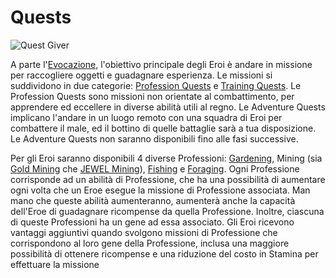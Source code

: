 # Quests

![Quest Giver](https://dfk-hv.b-cdn.net/art-assets/quest-giver.gif)

A parte l'[Evocazione](summoning.md), l'obiettivo principale degli Eroi è andare in missione per raccogliere oggetti e guadagnare esperienza. Le missioni si suddividono in due categorie: [Profession Quests](../professions/) e [Training Quests](../training-quests.md). Le Profession Quests sono missioni non orientate al combattimento, per apprendere ed eccellere in diverse abilità utili al regno. Le Adventure Quests implicano l'andare in un luogo remoto con una squadra di Eroi per combattere il male, ed il bottino di quelle battaglie sarà a tua disposizione. Le Adventure Quests non saranno disponibili fino alle fasi successive.

Per gli Eroi saranno disponibili 4 diverse Professioni: [Gardening](../professions/gardening.md), Mining (sia [Gold Mining](../professions/gold-mining.md) che [JEWEL Mining](../professions/jewel-mining.md)), [Fishing](../professions/fishing.md) e [Foraging](../professions/foraging.md). Ogni Professione corrisponde ad un abilità di Professione, che ha una possibilità di aumentare ogni volta che un Eroe esegue la missione di Professione associata. Man mano che queste abilità aumenteranno, aumenterà anche la capacità dell'Eroe di guadagnare ricompense da quella Professione. Inoltre, ciascuna di queste Professioni ha un gene ad essa associato. Gli Eroi ricevono vantaggi aggiuntivi quando svolgono missioni di Professione che corrispondono al loro gene della Professione, inclusa una maggiore possibilità di ottenere ricompense e una riduzione del costo in Stamina per effettuare la missione
